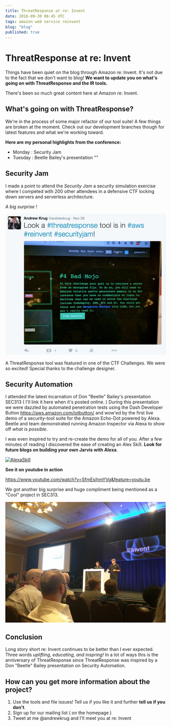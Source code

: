 ```yaml
---
title: ThreatResponse at re: Invent
date: 2016-09-30 06:45 UTC
tags: amazon web service reinvent
blog: "blog"
published: true
---
```


# ThreatResponse at re: Invent

Things have been quiet on the blog through Amazon re: Invent.  It's not due to the fact that we don't want to blog!  __We want to update you on what's going on with ThreatResponse and the IR tools.__

There's been so much great content here at Amazon re: Invent.

## What's going on with ThreatResponse?

We're in the process of some major refactor of our tool suite!  A few things are broken at the moment.  Check out our development branches though for latest features and what we're working toward.

__Here are my personal highlights from the conference:__

* Monday : Security Jam
* Tuesday : Beetle Bailey's presentation ""


## Security Jam

I made a point to attend the _Security Jam_ a security simulation exercise where I competed with 200 other attendees in a defensive CTF locking down servers and serverless architecture.  

_A big surprise_ !

![marhso-sirs](2016-11-30-threatresponse_at_reinvent/marsho.png)

A ThreatResponse tool was featured in one of the CTF Challenges.  We were so excited!  Special thanks to the challenge designer.

## Security Automation

I attended the latest incarnation of Don "Beetle" Bailey's presentation SEC313 ( I'll link it here when it's posted online. )  During this presentation we were dazzled by automated penetration tests using the Dash Developer Button https://aws.amazon.com/iotbutton/ and wow'ed by the first live demo of a security-tool suite for the Amazon Echo-Dot powered by Alexa.  Beetle and team demonstrated running Amazon Inspector via Alexa to show off _what is possible_.

I was even inspired to try and re-create the demo for all of you.  After a few minutes of reading I discovered the ease of creating an Alex Skill.  __Look for future blogs on building your own Jarvis with Alexa__.  

[![AlexaSkill](https://i.ytimg.com/vi/SfmEsjhmYVg/hqdefault.jpg)](https://www.youtube.com/watch?v=SfmEsjhmYVg&feature=youtu.be")

__See it on youtube in action__

https://www.youtube.com/watch?v=SfmEsjhmYVg&feature=youtu.be

We got another big surprise and huge compliment being mentioned as a "Cool" project in SEC313.  

![beetle](2016-11-30-threatresponse_at_reinvent/beetle.jpg)

## Conclusion

Long story short re: Invent continues to be better than I ever expected.  Three words _uplifting, educating, and inspring!_ In a lot of ways this is the anniversary of ThreatResponse since ThreatResponse was inspired by a Don "Beetle" Bailey presentation on Security Automation.  

## How can you get more information about the project?  

1. Use the tools and file issues!  Tell us if you like it and further __tell us if you don't__.  
2. Sign up for our mailing list ( on the homepage )
3. Tweet at me @andrewkrug and I'll meet you at re: Invent
